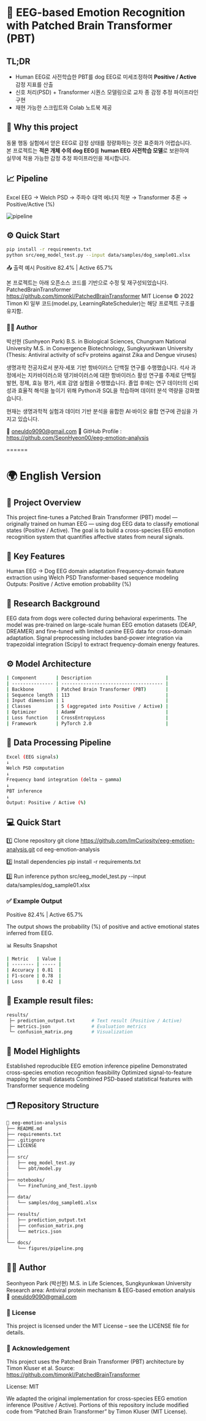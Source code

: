 # 🧠 EEG-based Emotion Recognition with Patched Brain Transformer (PBT)

## TL;DR
- Human EEG로 사전학습한 PBT를 dog EEG로 미세조정하여 **Positive / Active** 감정 지표를 산출  
- 신호 처리(PSD) + Transformer 시퀀스 모델링으로 교차 종 감정 추정 파이프라인 구현  
- 재현 가능한 스크립트와 Colab 노트북 제공  


## 🧩 Why this project
동물 행동 실험에서 얻은 EEG로 감정 상태를 정량화하는 것은 표준화가 어렵습니다.  
본 프로젝트는 **적은 개체 수의 dog EEG**를 **human EEG 사전학습 모델**로 보완하여  
실무에 적용 가능한 감정 추정 파이프라인을 제시합니다.  


## 📈 Pipeline
Excel EEG → Welch PSD → 주파수 대역 에너지 적분 → Transformer 추론 → Positive/Active (%)

![pipeline](docs/figures/pipeline.png)


## ⚙️ Quick Start
```bash
pip install -r requirements.txt
python src/eeg_model_test.py --input data/samples/dog_sample01.xlsx
```
📤 출력 예시
Positive 82.4% | Active 65.7%


본 프로젝트는 아래 오픈소스 코드를 기반으로 수정 및 재구성되었습니다.
PatchedBrainTransformer
https://github.com/timonkl/PatchedBrainTransformer
MIT License © 2022 Timon Kl
일부 코드(model.py, LearningRateScheduler)는 해당 프로젝트 구조를 유지함.

### 👩‍🔬 Author
박선현 (Sunhyeon Park)
B.S. in Biological Sciences, Chungnam National University
M.S. in Convergence Biotechnology, Sungkyunkwan University
(Thesis: Antiviral activity of scFv proteins against Zika and Dengue viruses)

생명과학 전공자로서 분자·세포 기반 항바이러스 단백질 연구를 수행했습니다.
석사 과정에서는 지카바이러스와 뎅기바이러스에 대한 항바이러스 활성 연구를  주제로 단백질 발현, 정제, 효능 평가, 세포 감염 실험을 수행했습니다.
졸업 후에는 연구 데이터의 신뢰성과 효율적 해석을 높이기 위해 Python과 SQL을 학습하며 데이터 분석 역량을 강화했습니다.

현재는 생명과학적 실험과 데이터 기반 분석을 융합한 AI·바이오 융합 연구에 관심을 가지고 있습니다.

📧 oneuldo9090@gmail.com
🔗 GitHub Profile : https://github.com/SeonHyeon00/eeg-emotion-analysis


======

# 🌍 English Version

## 📌 Project Overview
This project fine-tunes a Patched Brain Transformer (PBT) model — originally trained on human EEG — using dog EEG data to classify emotional states (Positive / Active).
The goal is to build a cross-species EEG emotion recognition system that quantifies affective states from neural signals.

## 🧩 Key Features
Human EEG → Dog EEG domain adaptation
Frequency-domain feature extraction using Welch PSD
Transformer-based sequence modeling
Outputs: Positive / Active emotion probability (%)

## 🧪 Research Background
EEG data from dogs were collected during behavioral experiments.
The model was pre-trained on large-scale human EEG emotion datasets (DEAP, DREAMER)
and fine-tuned with limited canine EEG data for cross-domain adaptation.
Signal preprocessing includes band-power integration via trapezoidal integration (Scipy)
to extract frequency-domain energy features.

## ⚙️ Model Architecture
```bash
| Component       | Description                           |
| --------------- | ------------------------------------- |
| Backbone        | Patched Brain Transformer (PBT)       |
| Sequence length | 113                                   |
| Input dimension | 1                                     |
| Classes         | 5 (aggregated into Positive / Active) |
| Optimizer       | AdamW                                 |
| Loss function   | CrossEntropyLoss                      |
| Framework       | PyTorch 2.0                           |
```

## 🧠 Data Processing Pipeline
```bash
Excel (EEG signals)
↓
Welch PSD computation
↓
Frequency band integration (delta ~ gamma)
↓
PBT inference
↓
Output: Positive / Active (%)
```
## 💻 Quick Start

1️⃣ Clone repository
git clone https://github.com/ImCuriosity/eeg-emotion-analysis.git
cd eeg-emotion-analysis

2️⃣ Install dependencies
pip install -r requirements.txt

3️⃣ Run inference
python src/eeg_model_test.py --input data/samples/dog_sample01.xlsx

### ✅ Example Output
Positive 82.4% | Active 65.7%

The output shows the probability (%) of positive and active emotional states inferred from EEG.

📊 Results Snapshot
```bash
| Metric   | Value |
| -------- | ----- |
| Accuracy | 0.81  |
| F1-score | 0.78  |
| Loss     | 0.42  |
```

## 📁 Example result files:
```bash
results/
 ├─ prediction_output.txt      # Text result (Positive / Active)
 ├─ metrics.json               # Evaluation metrics
 └─ confusion_matrix.png       # Visualization
```


## 🧮 Model Highlights
Established reproducible EEG emotion inference pipeline
Demonstrated cross-species emotion recognition feasibility
Optimized signal-to-feature mapping for small datasets
Combined PSD-based statistical features with Transformer sequence modeling

## 🗂️ Repository Structure
```bash
📁 eeg-emotion-analysis
├── README.md
├── requirements.txt
├── .gitignore
├── LICENSE
│
├── src/
│   ├── eeg_model_test.py
│   └── pbt/model.py
│
├── notebooks/
│   └── FineTuning_and_Test.ipynb
│
├── data/
│   └── samples/dog_sample01.xlsx
│
├── results/
│   ├── prediction_output.txt
│   ├── confusion_matrix.png
│   └── metrics.json
│
└── docs/
    └── figures/pipeline.png
```

## 👩‍🔬 Author

Seonhyeon Park (박선현)
M.S. in Life Sciences, Sungkyunkwan University
Research area: Antiviral protein mechanism & EEG-based emotion analysis
📧 oneuldo9090@gmail.com

### 🧾 License
This project is licensed under the MIT License – see the LICENSE file for details.

### 🙏 Acknowledgement

This project uses the Patched Brain Transformer (PBT) architecture by Timon Kluser et al.
Source: https://github.com/timonkl/PatchedBrainTransformer

License: MIT

We adapted the original implementation for cross-species EEG emotion inference (Positive / Active).
Portions of this repository include modified code from
“Patched Brain Transformer” by Timon Kluser (MIT License).
